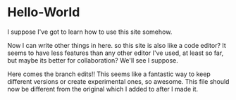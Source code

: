 # Hello-World
I suppose I've got to learn how to use this site somehow.

Now I can write other things in here.
so this site is also like a code editor?
It seems to have less features than any other editor I've used, at least so far, but maybe its better for collaboration?
We'll see I suppose.

Here comes the branch edits!! This seems like a fantastic way to keep different versions or create experimental ones, so awesome. 
This file should now be different from the original which I added to after I made it.
